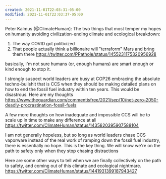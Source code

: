```yaml
---
created: 2021-11-01T22:03:31-05:00
modified: 2021-11-01T22:03:37-05:00
---
```


Peter Kalmus (@ClimateHuman): The two things that most temper my hopes on humanity avoiding civilization-ending climate and ecological breakdown:
1. The way COVID got politicized 
2. That people actually think a billionaire will "terraform" Mars and bring them there https://twitter.com/PPathole/status/1455231175320956928

basically, I'm not sure humans (or, enough humans) are smart enough or kind enough to stop it.

I strongly suspect world leaders are busy at COP26 embracing the absolute techno-bullshit that is CCS when they should be making detailed plans on how to end the fossil fuel industry within ten years. This would be disastrous. Here are my thoughts
https://www.theguardian.com/commentisfree/2021/sep/10/net-zero-2050-deadly-procrastination-fossil-fuels

A few more thoughts on how inadequate and impossible  CCS will be to scale up in time to make any difference at all
https://twitter.com/ClimateHuman/status/1435820395907588104

I am not generally hopeless, but so long as world leaders chase CCS vaporware instead of the real work of ramping down the fossil fuel industry, there is essentially no hope. This is the key thing. We will know we're on the path to safety only when they stop chasing distractions

Here are some other ways to tell when we are finally collectively on the path to safety, and coming out of this climate and ecological nightmare.
https://twitter.com/ClimateHuman/status/1441931399187943427
